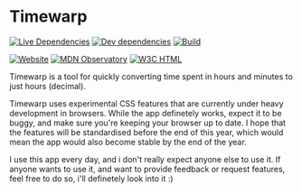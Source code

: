 # Timewarp
[![Live Dependencies](https://img.shields.io/david/atjn/timewarp.svg?style=for-the-badge&label=Live%20Dependencies)](https://david-dm.org/atjn/timewarp)
[![Dev dependencies](https://img.shields.io/david/dev/atjn/timewarp?style=for-the-badge)](https://david-dm.org/atjn/timewarp?type=dev)
[![Build](![Netlify](https://img.shields.io/netlify/5bf06725-c9f2-478d-979e-598116ad3e4c?label=build&logo=netlify&style=for-the-badge))](https://app.netlify.com/sites/timewarp/deploys)

[![Website](https://img.shields.io/website?url=https%3A%2F%2Ftimewarp.atjn.dk&style=for-the-badge&logo=netlify)](https://timewarp.atjn.dk)
[![MDN Observatory](https://img.shields.io/mozilla-observatory/grade/timewarp.atjn.dk?publish&style=for-the-badge&logo=mozilla)](https://observatory.mozilla.org/analyze/timewarp.atjn.dk)
[![W3C HTML](https://img.shields.io/w3c-validation/html?label=HTML&targetUrl=https%3A%2F%2Ftimewarp.atjn.dk&style=for-the-badge&logo=w3c)](https://validator.nu/?doc=https%3A%2F%2Ftimewarp.atjn.dk&parser=html)

Timewarp is a tool for quickly converting time spent in hours and minutes to just hours (decimal).

Timewarp uses experimental CSS features that are currently under heavy development in browsers. While the app definetely works, expect it to be buggy, and make sure you're keeping your browser up to date. I hope that the features will be standardised before the end of this year, which would mean the app would also become stable by the end of the year.

I use this app every day, and i don't really expect anyone else to use it. If anyone wants to use it, and want to provide feedback or request features, feel free to do so, i'll definetely look into it :)
